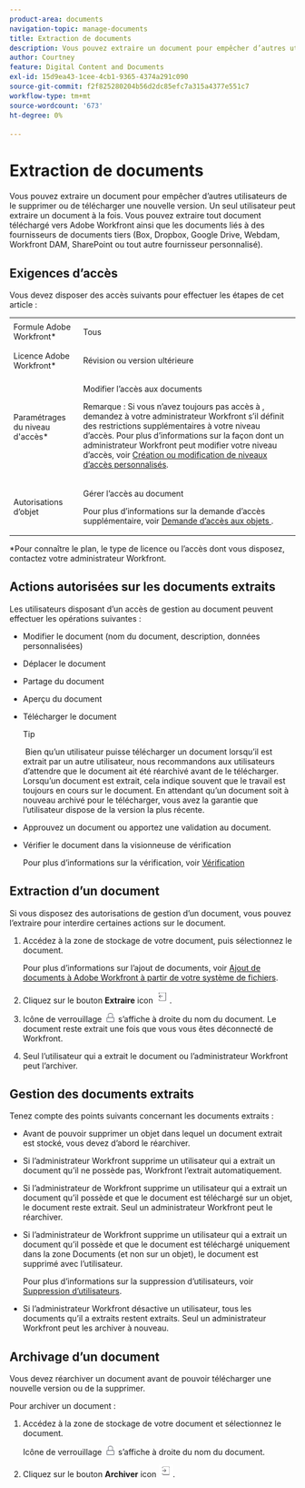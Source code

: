 ```yaml
---
product-area: documents
navigation-topic: manage-documents
title: Extraction de documents
description: Vous pouvez extraire un document pour empêcher d’autres utilisateurs de le supprimer ou de télécharger une nouvelle version. Un seul utilisateur peut extraire un document à la fois. Vous pouvez extraire tout document téléchargé vers Adobe Workfront ainsi que les documents liés à des fournisseurs de documents tiers (Box, Dropbox, Google Drive, Webdam, Workfront DAM, SharePoint ou tout autre fournisseur personnalisé).
author: Courtney
feature: Digital Content and Documents
exl-id: 15d9ea43-1cee-4cb1-9365-4374a291c090
source-git-commit: f2f825280204b56d2dc85efc7a315a4377e551c7
workflow-type: tm+mt
source-wordcount: '673'
ht-degree: 0%

---
```


# Extraction de documents

Vous pouvez extraire un document pour empêcher d’autres utilisateurs de le supprimer ou de télécharger une nouvelle version. Un seul utilisateur peut extraire un document à la fois. Vous pouvez extraire tout document téléchargé vers Adobe Workfront ainsi que les documents liés à des fournisseurs de documents tiers (Box, Dropbox, Google Drive, Webdam, Workfront DAM, SharePoint ou tout autre fournisseur personnalisé). 

## Exigences d’accès

Vous devez disposer des accès suivants pour effectuer les étapes de cet article :

<table style="table-layout:auto"> 
 <col> 
 <col> 
 <tbody> 
  <tr> 
   <td role="rowheader">Formule Adobe Workfront*</td> 
   <td> <p>Tous</p> </td> 
  </tr> 
  <tr> 
   <td role="rowheader">Licence Adobe Workfront*</td> 
   <td> <p>Révision ou version ultérieure</p> </td> 
  </tr> 
  <tr> 
   <td role="rowheader">Paramétrages du niveau d'accès*</td> 
   <td> <p>Modifier l’accès aux documents</p> <p>Remarque : Si vous n’avez toujours pas accès à , demandez à votre administrateur Workfront s’il définit des restrictions supplémentaires à votre niveau d’accès. Pour plus d’informations sur la façon dont un administrateur Workfront peut modifier votre niveau d’accès, voir <a href="../../administration-and-setup/add-users/configure-and-grant-access/create-modify-access-levels.md" class="MCXref xref">Création ou modification de niveaux d’accès personnalisés</a>.</p> </td> 
  </tr> 
  <tr> 
   <td role="rowheader">Autorisations d’objet</td> 
   <td> <p>Gérer l’accès au document</p> <p>Pour plus d’informations sur la demande d’accès supplémentaire, voir <a href="../../workfront-basics/grant-and-request-access-to-objects/request-access.md" class="MCXref xref">Demande d’accès aux objets </a>.</p> </td> 
  </tr> 
 </tbody> 
</table>

&#42;Pour connaître le plan, le type de licence ou l’accès dont vous disposez, contactez votre administrateur Workfront.

## Actions autorisées sur les documents extraits

Les utilisateurs disposant d’un accès de gestion au document peuvent effectuer les opérations suivantes :

* Modifier le document (nom du document, description, données personnalisées)
* Déplacer le document
* Partage du document
* Aperçu du document
* Télécharger le document

   >[!TIP]
   >
   > Bien qu’un utilisateur puisse télécharger un document lorsqu’il est extrait par un autre utilisateur, nous recommandons aux utilisateurs d’attendre que le document ait été réarchivé avant de le télécharger. Lorsqu’un document est extrait, cela indique souvent que le travail est toujours en cours sur le document. En attendant qu’un document soit à nouveau archivé pour le télécharger, vous avez la garantie que l’utilisateur dispose de la version la plus récente.

* Approuvez un document ou apportez une validation au document.
* Vérifier le document dans la visionneuse de vérification

   Pour plus d’informations sur la vérification, voir [Vérification](../../review-and-approve-work/proofing/proofing.md)

## Extraction d’un document

Si vous disposez des autorisations de gestion d’un document, vous pouvez l’extraire pour interdire certaines actions sur le document. 

1. Accédez à la zone de stockage de votre document, puis sélectionnez le document. 

   Pour plus d’informations sur l’ajout de documents, voir [Ajout de documents à Adobe Workfront à partir de votre système de fichiers](../../documents/adding-documents-to-workfront/add-documents-from-file-system.md).

1. Cliquez sur le bouton **Extraire** icon ![](assets/check-out-25x23.png).

1. Icône de verrouillage ![](assets/lock-icon-locked-qs.png) s’affiche à droite du nom du document. Le document reste extrait une fois que vous vous êtes déconnecté de Workfront.
1. Seul l’utilisateur qui a extrait le document ou l’administrateur Workfront peut l’archiver.

## Gestion des documents extraits

Tenez compte des points suivants concernant les documents extraits :

* Avant de pouvoir supprimer un objet dans lequel un document extrait est stocké, vous devez d’abord le réarchiver. 
* Si l’administrateur Workfront supprime un utilisateur qui a extrait un document qu’il ne possède pas, Workfront l’extrait automatiquement.
* Si l’administrateur de Workfront supprime un utilisateur qui a extrait un document qu’il possède et que le document est téléchargé sur un objet, le document reste extrait. Seul un administrateur Workfront peut le réarchiver.
* Si l’administrateur de Workfront supprime un utilisateur qui a extrait un document qu’il possède et que le document est téléchargé uniquement dans la zone Documents (et non sur un objet), le document est supprimé avec l’utilisateur.

   Pour plus d’informations sur la suppression d’utilisateurs, voir [Suppression d’utilisateurs](../../administration-and-setup/add-users/create-and-manage-users/delete-a-user.md).

* Si l’administrateur Workfront désactive un utilisateur, tous les documents qu’il a extraits restent extraits. Seul un administrateur Workfront peut les archiver à nouveau. 

## Archivage d’un document

Vous devez réarchiver un document avant de pouvoir télécharger une nouvelle version ou de la supprimer. 

Pour archiver un document :

1. Accédez à la zone de stockage de votre document et sélectionnez le document. 

   Icône de verrouillage ![](assets/lock-icon-locked-qs.png) s’affiche à droite du nom du document.

1. Cliquez sur le bouton **Archiver** icon ![](assets/check-in-25x22.png).
